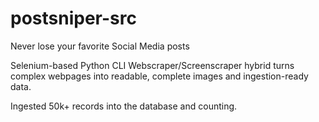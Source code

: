 # postsniper-src
Never lose your favorite Social Media posts

Selenium-based Python CLI Webscraper/Screenscraper hybrid turns complex webpages into readable, complete images and ingestion-ready data.

Ingested 50k+ records into the database and counting.
